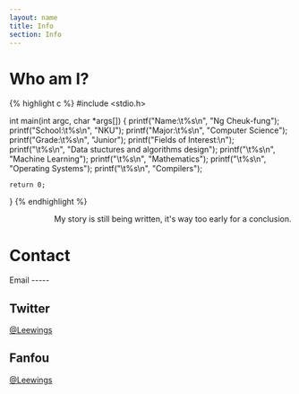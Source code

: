 ```yaml
---
layout: name
title: Info
section: Info
---
```


Who am I?
=========
{% highlight c %}
#include <stdio.h>

int main(int argc, char *args[])
{
    printf("Name:\t%s\n",       "Ng Cheuk-fung");
    printf("School:\t%s\n",     "NKU");
    printf("Major:\t%s\n",      "Computer Science");
    printf("Grade:\t%s\n",      "Junior");
    printf("Fields of Interest:\n");
    printf("\t%s\n",            "Data stuctures and algorithms design");
    printf("\t%s\n",            "Machine Learning");
    printf("\t%s\n",            "Mathematics");
    printf("\t%s\n",            "Operating Systems");
    printf("\t%s\n",            "Compilers");

    return 0;
}
{% endhighlight %}

<p style="text-align:right">My story is still being written, it's way too early for a conclusion.</p>


Contact
=======
<div class="section" markdown="1">
Email
-----
<osideal@gmail.com>

Twitter
-------
[@Leewings](https://twitter.com/leewings)

Fanfou
------
[@Leewings](http://fanfou.com/凌风行)
</div>
